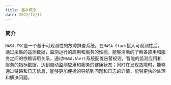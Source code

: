 ```yaml
---
title: 基本概念
date: 2022/12/12
---
```


### 简介

`MASA.TSC`是一个基于可观测性的故障排查系统。在`MASA.Stack`接入可观测性后，通过采集的遥测数据，监测运行的应用和服务的性能，能够清晰的了解各应用和服务之间的依赖调用关系，通过`MASA.Alert`系统配置告警规则，智能的监测应用和服务的指标数据，达到自动监测应用和服务的健康状态；同时在发现故障时，能够通过链路和日志信息，能够更加便捷的导航到问题和日志的详情，能够更快的处理和解决问题。
